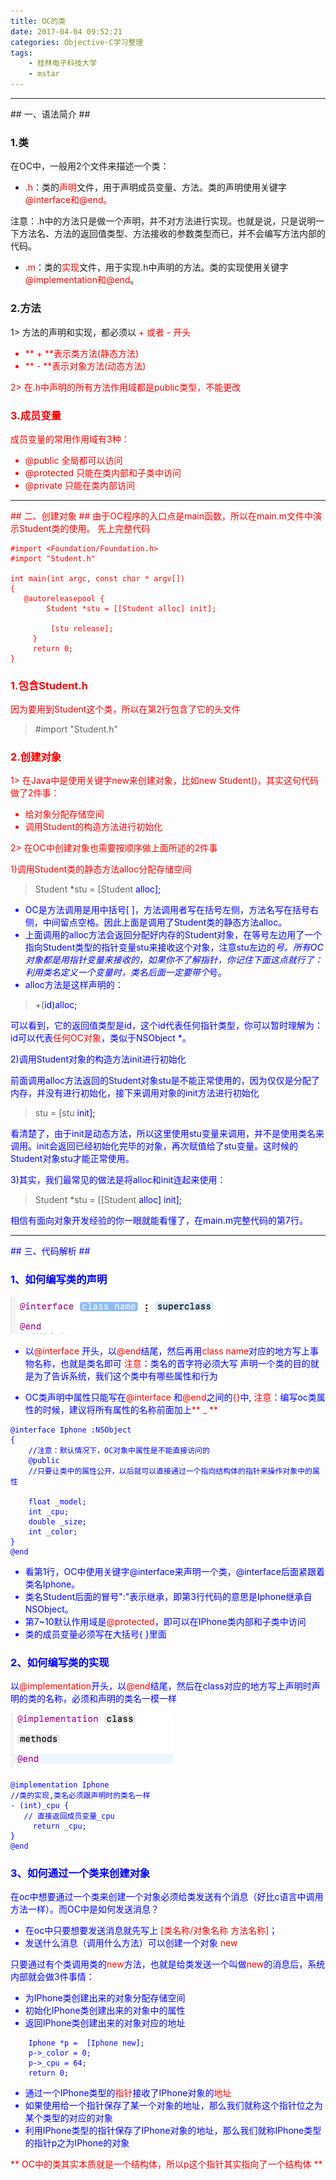 ```yaml
---
title: OC的类
date: 2017-04-04 09:52:21
categories: Objective-C学习整理
tags:
    - 桂林电子科技大学
    - mstar
---
```

<hr>
## 一、语法简介 ##

### 1.类 ###
在OC中，一般用2个文件来描述一个类：

* <font color="red">.h</font>：类的<font color="red">声明</font>文件，用于声明成员变量、方法。类的声明使用关键字<font color="red">@interface和@end。</font>

注意：.h中的方法只是做一个声明，并不对方法进行实现。也就是说，只是说明一下方法名、方法的返回值类型、方法接收的参数类型而已，并不会编写方法内部的代码。

* <font color="red">.m</font>：类的<font color="red">实现</font>文件，用于实现.h中声明的方法。类的实现使用关键字<font color="red">@implementation和@end</font>。


### 2.方法 ###

1> 方法的声明和实现，都必须以 <font color="red">+ 或者 <font color="red">- 开头

* <font color="red"> ** + **</font>表示<font color="red">类</font>方法(<font color="red">静态</font>方法)
* <font color="red">** - **</font>表示<font color="red">对象</font>方法(<font color="red">动态</font>方法)

2> 在.h中声明的所有方法作用域都是public类型，不能更改


### 3.成员变量 ###

成员变量的常用作用域有3种：

* @<font color="red">public</font> 全局都可以访问
* @<font color="red">protected</font> 只能在类内部和子类中访问
* @<font color="red">private</font> 只能在类内部访问

<hr>
## 二、创建对象 ##
由于OC程序的入口点是main函数，所以在main.m文件中演示Student类的使用。
先上完整代码

```obj-c
#import <Foundation/Foundation.h>
#import "Student.h"

int main(int argc, const char * argv[])
{
   @autoreleasepool {
        Student *stu = [[Student alloc] init];

         [stu release];
     }
     return 0;
}
```
### 1.包含Student.h ###

因为要用到Student这个类，所以在第2行包含了它的头文件

> #import "Student.h"

### 2.创建对象 ###

1> 在Java中是使用关键字new来创建对象，比如new Student()，其实这句代码做了2件事：
* 给对象分配存储空间
* 调用Student的构造方法进行初始化

2> 在OC中创建对象也需要按顺序做上面所述的2件事

1)调用Student类的静态方法alloc分配存储空间

> Student *stu = [Student <font color="blue">alloc<font>];

* OC是方法调用是用中括号[ ]，方法调用者写在括号左侧，方法名写在括号右侧，中间留点空格。因此上面是调用了Student类的静态方法alloc。
* 上面调用的alloc方法会返回分配好内存的Student对象，在等号左边用了一个指向Student类型的<font color="blue">指针变量</font>stu来接收这个对象，注意stu左边的<font color="red">*</font>号。所有OC对象都是用指针变量来接收的，如果你不了解指针，你记住下面这点就行了：利用类名定义一个变量时，类名后面一定要带个<font color="red">*</font>号。
* alloc方法是这样声明的：

> +(<font color="blue">id<font>)alloc;

可以看到，它的返回值类型是id，这个id代表任何指针类型，你可以暂时理解为：id可以代表<font color="red">任何OC对象</font>，类似于NSObject *。


2)调用Student对象的构造方法init进行初始化

前面调用alloc方法返回的Student对象stu是不能正常使用的，因为仅仅是分配了内存，并没有进行初始化，接下来调用对象的init方法进行初始化

> stu = [stu <font color="blue">init<font>];

看清楚了，由于init是动态方法，所以这里使用stu变量来调用，并不是使用类名来调用。init会返回已经初始化完毕的对象，再次赋值给了stu变量。这时候的Student对象stu才能正常使用。


3)其实，我们最常见的做法是将alloc和init连起来使用：

> Student *stu = [[Student <font color="blue">alloc] init<font>];

相信有面向对象开发经验的你一眼就能看懂了，在main.m完整代码的第7行。


<hr>
## 三、代码解析 ##

### 1、如何编写类的声明 ###
![oc_class1](OC-class/oc_class1.png)
* 以<font color="red">@interface </font>开头，以<font color="red">@end</font>结尾，然后再用<font color="red">class name</font>对应的地方写上事物名称，也就是类名即可
<font color="red">注意</font>：类名的首字符必须大写
 声明一个类的目的就是为了告诉系统，我们这个类中有哪些属性和行为

* OC类声明中属性只能写在<font color="red">@interface</font> 和<font color="red">@end</font>之间的<font color="red">{}</font>中,
<font color="red">注意</font>：编写oc类属性的时候，建议将所有属性的名称前面加上<font color="red">** _ **</font>

```obj-c
@interface Iphone :NSObject
{
    //注意：默认情况下，OC对象中属性是不能直接访问的
    @public
    //只要让类中的属性公开，以后就可以直接通过一个指向结构体的指针来操作对象中的属性

    float _model;
    int _cpu;
    double _size;
    int _color;
}
@end
```
* 看第1行，OC中使用关键字@interface来声明一个类，@interface后面紧跟着类名Iphone。
* 类名Student后面的冒号":"表示继承，即第3行代码的意思是Iphone继承自NSObject。
* 第7~10默认作用域是<font color="red">@protected</font>，即可以在IPhone类内部和子类中访问
* 类的成员变量必须写在大括号{ }里面

### 2、如何编写类的实现 ###
 以<font color="red">@implementation</font>开头，以<font color="red">@end</font>结尾，然后在class对应的地方写上声明时声明的类的名称，必须和声明的类名一模一样

![oc_class2](OC-class/oc_class2.png)

```obj-c
@implementation Iphone
//类的实现,类名必须跟声明时的类名一样
- (int)_cpu {
   // 直接返回成员变量_cpu
     return _cpu;
}
@end
```

### 3、如何通过一个类来创建对象 ###
在oc中想要通过一个类来创建一个对象必须给类发送有个消息（好比c语言中调用方法一样）。而OC中是如何发送消息？

* 在oc中只要想要发送消息就先写上 <font color="red">[类名称/对象名称 方法名称]</font>；
* 发送什么消息（调用什么方法）可以创建一个对象 <font color="red">new</font>

只要通过有个类调用类的<font color="red">new</font>方法，也就是给类发送一个叫做<font color="red">new</font>的消息后，系统内部就会做3件事情：
* 为IPhone类创建出来的对象分配存储空间
* 初始化IPhone类创建出来的对象中的属性
* 返回IPhone类创建出来的对象对应的地址

```obj-c
    Iphone *p =  [Iphone new];
    p->_color = 0;
    p->_cpu = 64;
    return 0;
```

* 通过一个IPhone类型的<font color="red">指针</font>接收了IPhone对象的<font color="red">地址</font>
* 如果使用给一个指针保存了某一个对象的地址，那么我们就称这个指针位之为某个类型的对应的对象
* 利用IPhone类型的指针保存了IPhone对象的地址，那么我们就称IPhone类型的指针p之为IPhone的对象

<font color="red">** OC中的类其实本质就是一个结构体，所以p这个指针其实指向了一个结构体 **</font>

